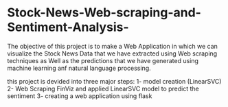 # Stock-News-Web-scraping-and-Sentiment-Analysis-

The objective of this project is to make a Web Application in which we can visualize
the Stock News Data that we have extracted using Web scraping techniques as Well as the predictions that
we have generated using machine learning anf natural language processing.

this project is devided into three major steps:
     1- model creation (LinearSVC)
     2- Web Scraping FinViz and applied LinearSVC model to predict the sentiment
     3- creating a web application using flask

